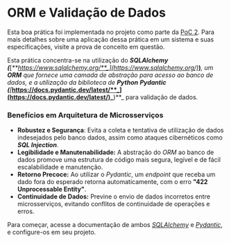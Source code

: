 # ORM e Validação de Dados

Esta boa prática foi implementada no projeto como parte da [PoC 2](../provas-de-conceito/poc-2-autenticacao-e-comunicacao/). Para mais detalhes sobre uma aplicação dessa prática em um sistema e suas especificações, visite a prova de conceito em questão.

Esta prática concentra-se na utilização do _**SQLAlchemy (**_[_**https://www.sqlalchemy.org/**_](https://www.sqlalchemy.org/)_**)**_, um _**ORM**_ que fornece uma camada de abstração para acesso ao banco de dados, e a utilização da biblioteca de _**Python**_ _**Pydantic (**_[_**https://docs.pydantic.dev/latest/**_](https://docs.pydantic.dev/latest/)_**)**_ para validação de dados.

### Benefícios em Arquitetura de Microsserviços

* **Robustez e Segurança**: Evita a coleta e tentativa de utilização de dados indesejados pelo banco dados, assim como ataques cibernéticos como _**SQL Injection**_.
* **Legibilidade e Manutenabilidade:** A abstração do _ORM_ ao banco de dados promove uma estrutura de código mais segura, legível e de fácil escalabilidade e manutenção.
* **Retorno Precoce:** Ao utilizar o _Pydantic_, um _endpoint_ que receba um dado fora do esperado retorna automaticamente, com o erro **"422 Unprocessable Entity"**.
* **Continuidade de Dados:** Previne o envio de dados incorretos entre microsserviços, evitando conflitos de continuidade de operações e erros.

Para começar, acesse a documentação de ambos [_SQLAlchemy_](https://docs.sqlalchemy.org/en/20/) e [_Pydantic_](https://docs.pydantic.dev/latest/api/base_model/), e configure-os em seu projeto.
